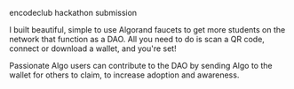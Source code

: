 encodeclub hackathon submission

I built beautiful, simple to use Algorand faucets to get more students on the network that function as a DAO. All you need to do is scan a QR code, connect or download a wallet, and you're set! 

Passionate Algo users can contribute to the DAO by sending Algo to the wallet for others to claim, to increase adoption and awareness. 
